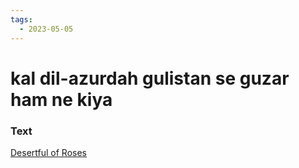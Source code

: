 ```yaml
---
tags:
  - 2023-05-05
---
```

# kal dil-azurdah gulistan se guzar ham ne kiya

### Text
[Desertful of Roses](http://www.columbia.edu/itc/mealac/pritchett/00garden/06c/0693/index_0693.html)

